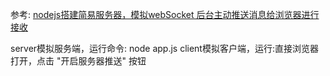 参考: [nodejs搭建简易服务器，模拟webSocket 后台主动推送消息给浏览器进行接收](https://www.cnblogs.com/jgnba/p/15151142.html)

server模拟服务端，运行命令: node app.js
client模拟客户端，运行:直接浏览器打开，点击 "开启服务器推送" 按钮